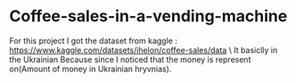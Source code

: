# Coffee-sales-in-a-vending-machine 
For this project I got the dataset from kaggle : https://www.kaggle.com/datasets/ihelon/coffee-sales/data \\
It basiclly in the Ukrainian Because since I noticed that the money is represent on(Amount of money in Ukrainian hryvnias). 
